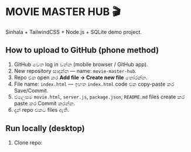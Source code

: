 # MOVIE MASTER HUB 🎬

Sinhala + TailwindCSS + Node.js + SQLite demo project.

## How to upload to GitHub (phone method)

1. GitHub වෙත log in වන්න (mobile browser / GitHub app).
2. New repository සාදන්න — name: `movie-master-hub`.
3. Repo එක open කර **Add file → Create new file** තෝරන්න.
4. File name: `index.html` — ඉහත `index.html` code එක copy-paste කර Save/Commit.
5. එලෙසම `movie.html`, `server.js`, `package.json`, `README.md` files create කර paste කර Commit කරන්න.
6. දැන් repo එකට files ඇති.

## Run locally (desktop)
1. Clone repo:
